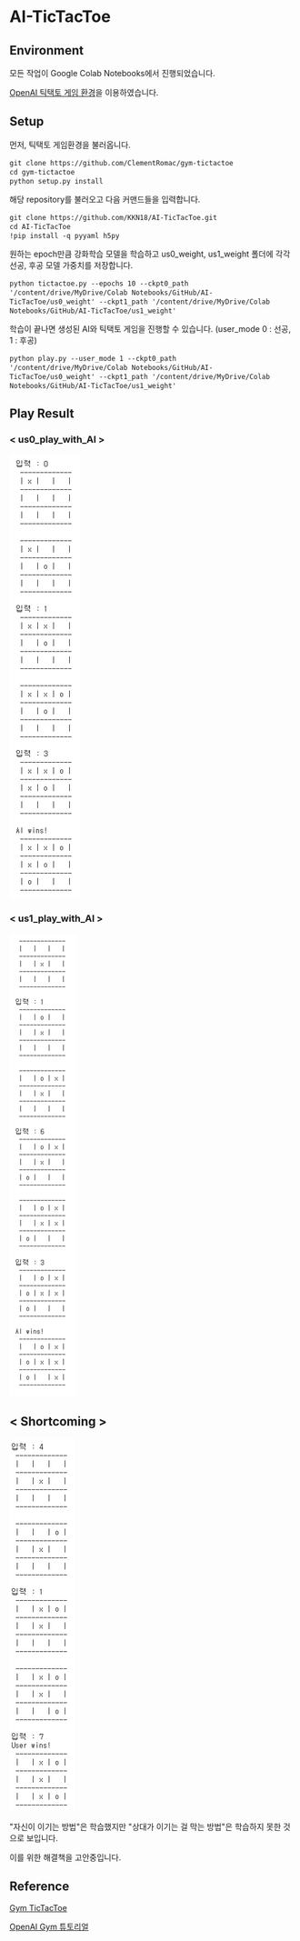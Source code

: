 # AI-TicTacToe
## Environment
모든 작업이 Google Colab Notebooks에서 진행되었습니다.

[OpenAI 틱택토 게임 환경](https://github.com/ClementRomac/gym-tictactoe)을 이용하였습니다.

## Setup
 먼저, 틱택토 게임환경을 불러옵니다.

    git clone https://github.com/ClementRomac/gym-tictactoe
    cd gym-tictactoe
    python setup.py install
    
 해당 repository를 불러오고 다음 커맨드들을 입력합니다.

    git clone https://github.com/KKN18/AI-TicTacToe.git
    cd AI-TicTacToe
    !pip install -q pyyaml h5py
   
 원하는 epoch만큼 강화학습 모델을 학습하고 us0_weight, us1_weight 폴더에 각각 선공, 후공 모델 가중치를 저장합니다.
 
    python tictactoe.py --epochs 10 --ckpt0_path '/content/drive/MyDrive/Colab Notebooks/GitHub/AI-TicTacToe/us0_weight' --ckpt1_path '/content/drive/MyDrive/Colab Notebooks/GitHub/AI-TicTacToe/us1_weight'

 학습이 끝나면 생성된 AI와 틱택토 게임을 진행할 수 있습니다. (user_mode 0 : 선공, 1 : 후공)
 
    python play.py --user_mode 1 --ckpt0_path '/content/drive/MyDrive/Colab Notebooks/GitHub/AI-TicTacToe/us0_weight' --ckpt1_path '/content/drive/MyDrive/Colab Notebooks/GitHub/AI-TicTacToe/us1_weight'
    
## Play Result
### < us0_play_with_AI >

<img src = "https://github.com/KKN18/AI-TicTacToe/blob/main/result/us0_result.PNG">

### < us1_play_with_AI >

<img src = "https://github.com/KKN18/AI-TicTacToe/blob/main/result/us1_result.PNG">

## < Shortcoming >
<img src = "https://github.com/KKN18/AI-TicTacToe/blob/main/result/shortcome.PNG">

"자신이 이기는 방법"은 학습했지만 "상대가 이기는 걸 막는 방법"은 학습하지 못한 것으로 보입니다.

이를 위한 해결책을 고안중입니다.

## Reference
[Gym TicTacToe](https://github.com/ClementRomac/gym-tictactoe)

[OpenAI Gym 튜토리얼](http://www.secmem.org/blog/2019/03/09/OpenAI-Gym-%EC%82%AC%EC%9A%A9%ED%95%98%EA%B8%B0/)
